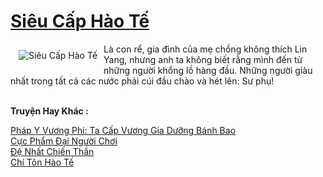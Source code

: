<a href="https://truyentiki.com/sieu-cap-hao-te.33631/" title="Siêu Cấp Hào Tế"><h1>Siêu Cấp Hào Tế</h1></a><div style="display:table"><img align="right" style="float: left; padding: 10px;" src="https://truyentiki.com/a/img/str/src/33631.jpg" alt="Siêu Cấp Hào Tế">Là con rể, gia đình của mẹ chồng không thích Lin Yang, nhưng anh ta không biết rằng mình đến từ những người khổng lồ hàng đầu. Những người giàu nhất trong tất cả các nước phải cúi đầu chào và hét lên: Sư phụ!</div><p><br><b>Truyện Hay Khác :</b></p><a href="https://truyentiki.com/phap-y-vuong-phi-ta-cap-vuong-gia-duong-banh-bao.33630/" alt="Pháp Y Vương Phi: Ta Cấp Vương Gia Dưỡng Bánh Bao">Pháp Y Vương Phi: Ta Cấp Vương Gia Dưỡng Bánh Bao</a><br/><a href="https://medium.com/@hoangminhquan16819844/c%E1%BB%B1c-ph%E1%BA%A9m-%C4%91%E1%BA%A1i-ng%C6%B0%E1%BB%9Di-ch%C6%A1i-a1e7e2fce896" alt="Cực Phẩm Đại Người Chơi">Cực Phẩm Đại Người Chơi</a><br/><a href="https://github.com/nownovels/top500/tree/master/truyenhay/33918/" alt="Đệ Nhất Chiến Thần">Đệ Nhất Chiến Thần</a><br/><a href="https://github.com/nownovels/top500/tree/master/truyenhay/33946/" alt="Chí Tôn Hào Tế">Chí Tôn Hào Tế</a><br/>